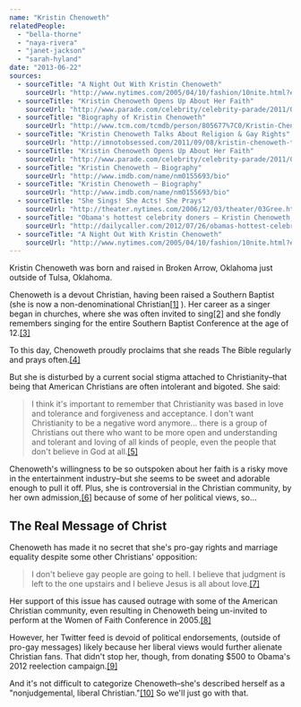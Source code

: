 ```yaml
---
name: "Kristin Chenoweth"
relatedPeople:
  - "bella-thorne"
  - "naya-rivera"
  - "janet-jackson"
  - "sarah-hyland"
date: "2013-06-22"
sources:
  - sourceTitle: "A Night Out With Kristin Chenoweth"
    sourceUrl: "http://www.nytimes.com/2005/04/10/fashion/10nite.html?ex=1149048000&en=1c327886d7ea4cf2&ei=5070"
  - sourceTitle: "Kristin Chenoweth Opens Up About Her Faith"
    sourceUrl: "http://www.parade.com/celebrity/celebrity-parade/2011/05/kristin-chenoweth.html"
  - sourceTitle: "Biography of Kristin Chenoweth"
    sourceUrl: "http://www.tcm.com/tcmdb/person/805677%7C0/Kristin-Chenoweth/biography.html"
  - sourceTitle: "Kristin Chenoweth Talks About Religion & Gay Rights"
    sourceUrl: "http://imnotobsessed.com/2011/09/08/kristin-chenoweth-talks-about-religion-gay-rights/"
  - sourceTitle: "Kristin Chenoweth Opens Up About Her Faith"
    sourceUrl: "http://www.parade.com/celebrity/celebrity-parade/2011/05/kristin-chenoweth.html"
  - sourceTitle: "Kristin Chenoweth – Biography"
    sourceUrl: "http://www.imdb.com/name/nm0155693/bio"
  - sourceTitle: "Kristin Chenoweth – Biography"
    sourceUrl: "http://www.imdb.com/name/nm0155693/bio"
  - sourceTitle: "She Sings! She Acts! She Prays"
    sourceUrl: "http://theater.nytimes.com/2006/12/03/theater/03Gree.html"
  - sourceTitle: "Obama's hottest celebrity doners – Kristin Chenoweth, of \"GCB\" and \"Glee\"donated $500 to the Obama Victory Fund"
    sourceUrl: "http://dailycaller.com/2012/07/26/obamas-hottest-celebrity-donors-slideshow/kristin-chenoweth-2/"
  - sourceTitle: "A Night Out With Kristin Chenoweth"
    sourceUrl: "http://www.nytimes.com/2005/04/10/fashion/10nite.html?ex=1149048000&en=1c327886d7ea4cf2&ei=5070"
---
```


Kristin Chenoweth was born and raised in Broken Arrow, Oklahoma just outside of Tulsa, Oklahoma.

Chenoweth is a devout Christian, having been raised a Southern Baptist (she is now a non-denominational Christian<a class="source-citation" href="http://www.nytimes.com/2005/04/10/fashion/10nite.html?ex=1149048000&en=1c327886d7ea4cf2&ei=5070" title="A Night Out With Kristin Chenoweth">[1]</a> ). Her career as a singer began in churches, where she was often invited to sing<a class="source-citation" href="http://www.parade.com/celebrity/celebrity-parade/2011/05/kristin-chenoweth.html" title="Kristin Chenoweth Opens Up About Her Faith">[2]</a> and she fondly remembers singing for the entire Southern Baptist Conference at the age of 12.<a class="source-citation" href="http://www.tcm.com/tcmdb/person/805677%7C0/Kristin-Chenoweth/biography.html" title="Biography of Kristin Chenoweth">[3]</a>

To this day, Chenoweth proudly proclaims that she reads The Bible regularly and prays often.<a class="source-citation" href="http://imnotobsessed.com/2011/09/08/kristin-chenoweth-talks-about-religion-gay-rights/" title="Kristin Chenoweth Talks About Religion &amp; Gay Rights">[4]</a>

But she is disturbed by a current social stigma attached to Christianity–that being that American Christians are often intolerant and bigoted. She said:

>I think it's important to remember that Christianity was based in love and tolerance and forgiveness and acceptance. I don't want Christianity to be a negative word anymore… there is a group of Christians out there who want to be more open and understanding and tolerant and loving of all kinds of people, even the people that don't believe in God at all.<a class="source-citation" href="http://www.parade.com/celebrity/celebrity-parade/2011/05/kristin-chenoweth.html" title="Kristin Chenoweth Opens Up About Her Faith">[5]</a>

Chenoweth's willingness to be so outspoken about her faith is a risky move in the entertainment industry–but she seems to be sweet and adorable enough to pull it off. Plus, she is controversial in the Christian community, by her own admission,<a class="source-citation" href="http://www.imdb.com/name/nm0155693/bio" title="Kristin Chenoweth – Biography">[6]</a> because of some of her political views, so…


## The Real Message of Christ

Chenoweth has made it no secret that she's pro-gay rights and marriage equality despite some other Christians' opposition:

>I don't believe gay people are going to hell. I believe that judgment is left to the one upstairs and I believe Jesus is all about love.<a class="source-citation" href="http://www.imdb.com/name/nm0155693/bio" title="Kristin Chenoweth – Biography">[7]</a>

Her support of this issue has caused outrage with some of the American Christian community, even resulting in Chenoweth being un-invited to perform at the Women of Faith Conference in 2005.<a class="source-citation" href="http://theater.nytimes.com/2006/12/03/theater/03Gree.html" title="She Sings! She Acts! She Prays">[8]</a>

However, her Twitter feed is devoid of political endorsements, (outside of pro-gay messages) likely because her liberal views would further alienate Christian fans. That didn't stop her, though, from donating $500 to Obama's 2012 reelection campaign.<a class="source-citation" href="http://dailycaller.com/2012/07/26/obamas-hottest-celebrity-donors-slideshow/kristin-chenoweth-2/" title="Obama&apos;s hottest celebrity doners – Kristin Chenoweth, of &quot;GCB&quot; and &quot;Glee&quot;donated $500 to the Obama Victory Fund">[9]</a>

And it's not difficult to categorize Chenoweth–she's described herself as a "nonjudgemental, liberal Christian."<a class="source-citation" href="http://www.nytimes.com/2005/04/10/fashion/10nite.html?ex=1149048000&en=1c327886d7ea4cf2&ei=5070" title="A Night Out With Kristin Chenoweth">[10]</a> So we'll just go with that.